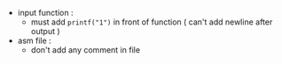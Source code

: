 - input function : 
    - must add `printf("1")` in front of function ( can't add newline after output )
- asm file : 
    - don't add any comment in file 